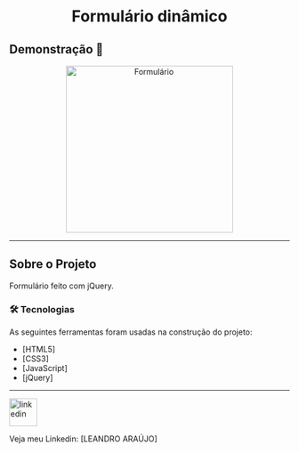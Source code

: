 <h1 style="text-align: center; font-weight: bold;">Formulário dinâmico</h1>

## Demonstração 📸

<div align="center" >
  <img src="_img/formulario.mp4" alt="Formulário" height="300">
</div>

---

## Sobre o Projeto

Formulário feito com jQuery.

### 🛠 Tecnologias

As seguintes ferramentas foram usadas na construção do projeto:

- [HTML5]
- [CSS3]
- [JavaScript]
- [jQuery]
---

<img src="https://github.com/leandro-araujo-silva/Proffy-FullStack/raw/master/github/linkedin.png" alt="linkedin" height="50">
<br/>

Veja meu Linkedin: [LEANDRO ARAÚJO] 